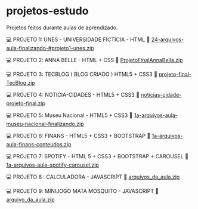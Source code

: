 # projetos-estudo
Projetos feitos durante aulas de aprendizado.

💻 PROJETO 1: UNES - UNIVERSIDADE FICTICIA - HTML
🔗 [24-arquivos-aula-finalizando-#projeto1-unes.zip](https://github.com/LuisPauleto/projetos-estudo/files/8806871/24-arquivos-aula-finalizando-.projeto1-unes.zip)


💻 PROJETO 2: ANNA BELLE -  HTML + CSS
🔗 [ProjetoFinalAnnaBella.zip](https://github.com/LuisPauleto/projetos-estudo/files/8806882/ProjetoFinalAnnaBella.zip)

💻 PROJETO 3: TECBLOG ( BLOG CRIADO ) HTML5 + CSS3
🔗 [projeto-final-TecBlog.zip](https://github.com/LuisPauleto/projetos-estudo/files/8806887/projeto-final-TecBlog.zip)

💻 PROJETO 4: NOTICIA-CIDADES - HTML5 + CSS3
🔗 [noticias-cidade-projeto-final.zip](https://github.com/LuisPauleto/projetos-estudo/files/8806894/noticias-cidade-projeto-final.zip)

💻 PROJETO 5: Museu Nacional - HTML5 + CSS3
🔗 [1a-arquivos-aula-museu-nacional-finalizando.zip](https://github.com/LuisPauleto/projetos-estudo/files/8806921/1a-arquivos-aula-museu-nacional-finalizando.zip)

💻 PROJETO 6: FINANS - HTML5 + CSS3 + BOOTSTRAP
🔗 [1a-arquivos-aula-finans-conteudos.zip](https://github.com/LuisPauleto/projetos-estudo/files/8806935/1a-arquivos-aula-finans-conteudos.zip)

💻 PROJETO 7: SPOTIFY - HTML 5 + CSS3 + BOOTSTRAP + CAROUSEL
🔗 [1a-arquivos-aula-spotify-carousel.zip](https://github.com/LuisPauleto/projetos-estudo/files/8806943/1a-arquivos-aula-spotify-carousel.zip)

💻 PROJETO 8 : CALCULADORA - JAVASCRIPT
🔗 [arquivos_da_aula.zip](https://github.com/LuisPauleto/projetos-estudo/files/8806946/arquivos_da_aula.zip)

💻 PROJETO 9: MINIJOGO MATA MOSQUITO - JAVASCRIPT
🔗 [arquivo_da_aula.zip](https://github.com/LuisPauleto/projetos-estudo/files/8806950/arquivo_da_aula.zip)

